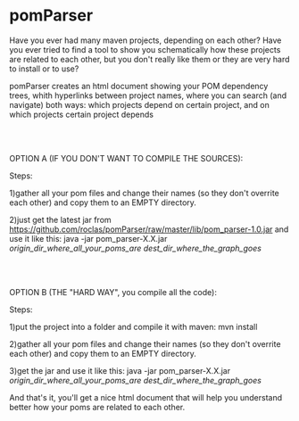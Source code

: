 pomParser
=========

Have you ever had many maven projects, depending on each other?
Have you ever tried to find a tool to show you schematically how these projects are related to each other,
but you don't really like them or they are very hard to install or to use?

pomParser creates an html document showing your POM dependency trees, whith hyperlinks between project names,
where you can search (and navigate) both ways: 
which projects depend on certain project, and on which projects certain project depends

<br /><br />

OPTION A (IF YOU DON'T WANT TO COMPILE THE SOURCES):

Steps:

1)gather all your pom files and change their names (so they don't overrite each other) and copy them to an EMPTY directory.

2)just get the latest jar from https://github.com/roclas/pomParser/raw/master/lib/pom_parser-1.0.jar and use it like this:
java -jar pom_parser-X.X.jar _origin_dir_where_all_your_poms_are_ _dest_dir_where_the_graph_goes_

<br /><br />

OPTION B (THE "HARD WAY", you compile all the code):

Steps:

1)put the project into a folder and compile it with maven:
mvn install

2)gather all your pom files and change their names (so they don't overrite each other) and copy them to an EMPTY directory.

3)get the jar and use it like this:
java -jar pom_parser-X.X.jar _origin_dir_where_all_your_poms_are_ _dest_dir_where_the_graph_goes_



And that's it, you'll get a nice html document that will help you understand better how your poms are related to each other.
